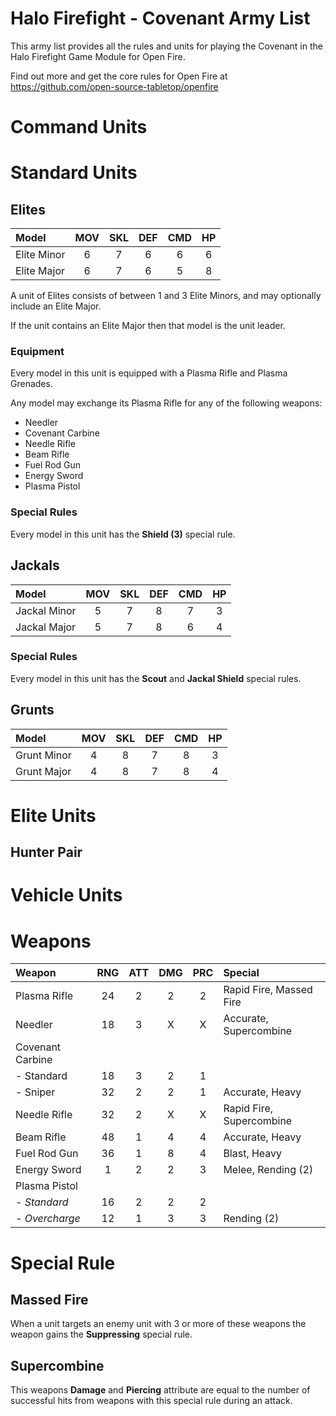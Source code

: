 # Halo Firefight - Covenant Army List

This army list provides all the rules and units for playing the Covenant in the Halo Firefight Game Module for Open Fire.

Find out more and get the core rules for Open Fire at https://github.com/open-source-tabletop/openfire

# Command Units

# Standard Units

## Elites

| Model       | MOV | SKL | DEF | CMD | HP  |
| :---------- | :-: | :-: | :-: | :-: | :-: |
| Elite Minor | 6   | 7   | 6   | 6   | 6   |
| Elite Major | 6   | 7   | 6   | 5   | 8   |

A unit of Elites consists of between 1 and 3 Elite Minors, and may optionally include an Elite Major.

If the unit contains an Elite Major then that model is the unit leader.

### **Equipment**

Every model in this unit is equipped with a Plasma Rifle and Plasma Grenades.

Any model may exchange its Plasma Rifle for any of the following weapons:

- Needler
- Covenant Carbine
- Needle Rifle
- Beam Rifle
- Fuel Rod Gun
- Energy Sword
- Plasma Pistol

### **Special Rules** 

Every model in this unit has the **Shield (3)** special rule.

## Jackals

| Model        | MOV | SKL | DEF | CMD | HP  |
| :----------- | :-: | :-: | :-: | :-: | :-: |
| Jackal Minor | 5   | 7   | 8   | 7   | 3   |
| Jackal Major | 5   | 7   | 8   | 6   | 4   |

### **Special Rules** 

Every model in this unit has the **Scout** and **Jackal Shield** special rules.

## Grunts

| Model       | MOV | SKL | DEF | CMD | HP  |
| :---------- | :-: | :-: | :-: | :-: | :-: |
| Grunt Minor | 4   | 8   | 7   | 8   | 3   |
| Grunt Major | 4   | 8   | 7   | 8   | 4   |

# Elite Units

## Hunter Pair

# Vehicle Units

# Weapons

| Weapon            | RNG | ATT | DMG | PRC | Special                  |
| :---------------- | :-: | :-: | :-: | :-: | :----------------------- |
| Plasma Rifle      | 24  | 2   | 2   | 2   | Rapid Fire, Massed Fire  |
| Needler           | 18  | 3   | X   | X   | Accurate, Supercombine   |
| Covenant Carbine  |     |     |     |     |                          |
| - Standard        | 18  | 3   | 2   | 1   |                          |
| - Sniper          | 32  | 2   | 2   | 1   | Accurate, Heavy          |
| Needle Rifle      | 32  | 2   | X   | X   | Rapid Fire, Supercombine |
| Beam Rifle        | 48  | 1   | 4   | 4   | Accurate, Heavy          |
| Fuel Rod Gun      | 36  | 1   | 8   | 4   | Blast, Heavy             |
| Energy Sword      | 1   | 2   | 2   | 3   | Melee, Rending (2)       |
| Plasma Pistol     |     |     |     |     |                          |
| - *Standard*      | 16  | 2   | 2   | 2   |                          | 
| - *Overcharge*    | 12  | 1   | 3   | 3   | Rending (2)              |                        

# Special Rule

## Massed Fire

When a unit targets an enemy unit with 3 or more of these weapons the weapon gains the **Suppressing** special rule.

## Supercombine

This weapons **Damage** and **Piercing** attribute are equal to the number of successful hits from weapons with this special rule during an attack.